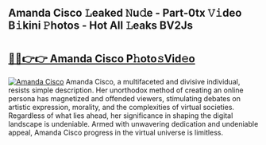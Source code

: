 ## Amanda Cisco 𝙻eaked 𝙽u𝚍e - Part-0tx 𝚅𝚒deo B𝚒kini 𝙿hotos - Hot All 𝙻eaks BV2Js

# <h2><a href="http://ld3w7v.urlbe.top/?page=Amanda+Cisco">🔗🔗👉👉 Amanda Cisco P𝚑oto𝚜Vid𝚎o</a></h2>

[![Amanda Cisco](https://i.imgur.com/eBuTRDB.gif)](http://ld3w7v.urlbe.top/?page=Amanda+Cisco)
Amanda Cisco, a multifaceted and divisive individual, resists simple description. Her unorthodox method of creating an online persona has magnetized and offended viewers, stimulating debates on artistic expression, morality, and the complexities of virtual societies. Regardless of what lies ahead, her significance in shaping the digital landscape is undeniable. Armed with unwavering dedication and undeniable appeal, Amanda Cisco progress in the virtual universe is limitless.
